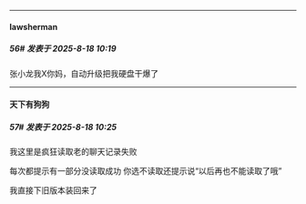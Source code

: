 ﻿
*****

####  lawsherman  
##### 56#       发表于 2025-8-18 10:19

张小龙我X你妈，自动升级把我硬盘干爆了


*****

####  天下有狗狗  
##### 57#       发表于 2025-8-18 10:25

我这里是疯狂读取老的聊天记录失败

每次都提示有一部分没读取成功 你选不读取还提示说“以后再也不能读取了哦”

我直接下旧版本装回来了

